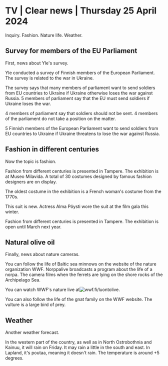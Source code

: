 # TV \| Clear news \| Thursday 25 April 2024

Inquiry. Fashion. Nature life. Weather.

## Survey for members of the EU Parliament

First, news about Yle's survey.

Yle conducted a survey of Finnish members of the European Parliament. The survey is related to the war in Ukraine.

The survey says that many members of parliament want to send soldiers from EU countries to Ukraine if Ukraine otherwise loses the war against Russia. 5 members of parliament say that the EU must send soldiers if Ukraine loses the war.

4 members of parliament say that soldiers should not be sent. 4 members of the parliament do not take a position on the matter.

5 Finnish members of the European Parliament want to send soldiers from EU countries to Ukraine if Ukraine threatens to lose the war against Russia.

## Fashion in different centuries

Now the topic is fashion.

Fashion from different centuries is presented in Tampere. The exhibition is at Museo Milavida. A total of 30 costumes designed by famous fashion designers are on display.

The oldest costume in the exhibition is a French woman's costume from the 1770s.

This suit is new. Actress Alma Pöysti wore the suit at the film gala this winter.

Fashion from different centuries is presented in Tampere. The exhibition is open until March next year.

## Natural olive oil

Finally, news about nature cameras.

You can follow the life of Baltic sea minnows on the website of the nature organization WWF. Norppalive broadcasts a program about the life of a norpa. The camera films when the ferrets are lying on the shore rocks of the Archipelago Sea.

You can watch WWF's nature live at![wwf.fi/luontolive](https://wwf.fi/luontolive/itamerennorppa/).

You can also follow the life of the gnat family on the WWF website. The vulture is a large bird of prey.

## Weather

Another weather forecast.

In the western part of the country, as well as in North Ostrobothnia and Kainuu, it will rain on Friday. It may rain a little in the south and east. In Lapland, it's poutaa, meaning it doesn't rain. The temperature is around +5 degrees.
